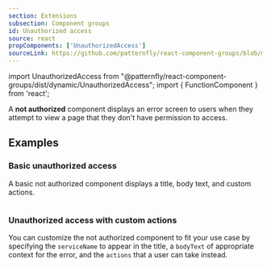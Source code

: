 ```yaml
---
section: Extensions
subsection: Component groups
id: Unauthorized access
source: react
propComponents: ['UnauthorizedAccess']
sourceLink: https://github.com/patternfly/react-component-groups/blob/main/packages/module/patternfly-docs/content/extensions/component-groups/examples/UnauthorizedAccess/UnauthorizedAccess.md
---
```


import UnauthorizedAccess from "@patternfly/react-component-groups/dist/dynamic/UnauthorizedAccess";
import { FunctionComponent } from 'react';

A **not authorized** component displays an error screen to users when they attempt to view a page that they don't have permission to access.

## Examples

### Basic unauthorized access

A basic not authorized component displays a title, body text, and custom actions.

```js file="./UnauthorizedAccessExample.tsx"

```

### Unauthorized access with custom actions

You can customize the not authorized component to fit your use case by specifying the `serviceName` to appear in the title, a `bodyText` of appropriate context for the error, and the `actions` that a user can take instead.

```js file="./UnauthorizedAccessActionsExample.tsx"

```
